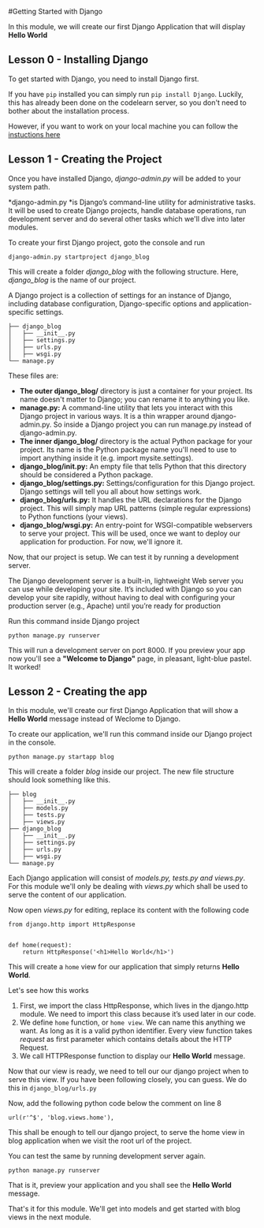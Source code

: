 #Getting Started with Django

In this module, we will create our first Django Application that will display **Hello World**

## Lesson 0 - Installing Django

To get started with Django, you need to install Django first. 

If you have `pip` installed you can simply run `pip install Django`. Luckily, this has already been done on the codelearn server, so you don't need to bother about the installation process. 

However, if you want to work on your local machine you can follow the [instuctions here](https://docs.djangoproject.com/en/1.4/intro/install/)

## Lesson 1 - Creating the Project

Once you have installed Django, *django-admin.py* will be added to your system path.

*django-admin.py *is Django’s command-line utility for administrative tasks.
It will be used to create Django projects, handle database operations, run development server and do several other tasks which we'll dive into later modules.

To create your first Django project, goto the console and run

	django-admin.py startproject django_blog
	
This will create a folder *django_blog* with the following structure. Here, *django_blog* is the name of our project.

A Django project is a collection of settings for an instance of Django, including database configuration, Django-specific options and application-specific settings.
	
	├── django_blog
	│   ├── __init__.py
	│   ├── settings.py
	│   ├── urls.py
	│   ├── wsgi.py
	└── manage.py
	
These files are:

- **The outer django_blog/** directory is just a container for your project. Its name doesn't matter to Django; you can rename it to anything you like.
- **manage.py:** A command-line utility that lets you interact with this Django project in various ways. It is a thin wrapper around django-admin.py. So inside a Django project you can run manage.py instead of django-admin.py.
- **The inner django_blog/** directory is the actual Python package for your project. Its name is the Python package name you'll need to use to import anything inside it (e.g. import mysite.settings).
- **django_blog/__init__.py:** An empty file that tells Python that this directory should be considered a Python package.
-  **django_blog/settings.py:** Settings/configuration for this Django project. Django settings will tell you all about how settings work.
- **django_blog/urls.py:** It handles the URL declarations for the Django project. This will simply map URL patterns (simple regular expressions) to Python functions (your views).
- **django_blog/wsgi.py:** An entry-point for WSGI-compatible webservers to serve your project. This will be used, once we want to deploy our application for production. For now, we'll ignore it.

Now, that our project is setup. We can test it by running a development server.

The Django development server is a built-in, lightweight Web server you can use while developing your site. It’s included with Django so you can develop your site rapidly, without having to deal with configuring your production server (e.g., Apache) until you’re ready for production

Run this command inside Django project

	python manage.py runserver
	
This will run a development server on port 8000. If you preview your app now you'll see a **"Welcome to Django"** page, in pleasant, light-blue pastel. It worked!

## Lesson 2 - Creating the app
In this module, we'll create our first Django Application that will show a **Hello World** message instead of Weclome to Django.

To create our application, we'll run this command inside our Django project in the console.

	python manage.py startapp blog
This will create a folder *blog* inside our project. The new file structure should look something like this.


	├── blog
	│   ├── __init__.py
	│   ├── models.py
	│   ├── tests.py
	│   ├── views.py
	├── django_blog
	│   ├── __init__.py
	│   ├── settings.py
	│   ├── urls.py
	│   ├── wsgi.py
	└── manage.py
	
Each Django application will consist of *models.py, tests.py and views.py*. For this module we'll only be dealing with *views.py* which shall be used to serve the content of our application.

Now open *views.py* for editing, replace its content with the following code

	from django.http import HttpResponse


	def home(request):
        return HttpResponse('<h1>Hello World</h1>')
    

This will create a `home` view for our application that simply returns **Hello World**.

Let's see how this works

1. First, we import the class HttpResponse, which lives in the django.http module. We need to import this class because it’s used later in our code.
2. We define `home` function, or `home view`. We can name this anything we want. As long as it is a valid python identifier. Every view function takes *request* as first parameter which contains details about the HTTP Request.
3. We call HTTPResponse function to display our **Hello World** message.

Now that our view is ready, we need to tell our our django project when to serve this view. If you have been following closely, you can guess. We do this in `django_blog/urls.py`

Now, add the following python code below the comment on line 8

	url(r'^$', 'blog.views.home'),

This shall be enough to tell our django project, to serve the home view in blog application when we visit the root url of the project.

You can test the same by running development server again.

	python manage.py runserver

That is it, preview your application and you shall see the **Hello World** message.

That's it for this module. We'll get into models and get started with blog views in the next module.